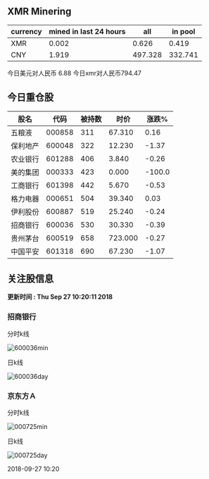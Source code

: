 ## XMR Minering

|currency|mined in last 24 hours|all|in pool|
|---|---|---|---|
|XMR|0.002|0.626|0.419|
|CNY|1.919|497.328|332.741|

今日美元对人民币 6.88	今日xmr对人民币794.47


## 今日重仓股 

|股名|代码|被持数|时价|涨跌%|
|---|---|---|---|---|
|五粮液|000858|311|67.310|0.16|
|保利地产|600048|322|12.230|-1.37|
|农业银行|601288|406|3.840|-0.26|
|美的集团|000333|423|0.000|-100.0|
|工商银行|601398|442|5.670|-0.53|
|格力电器|000651|504|39.340|0.03|
|伊利股份|600887|519|25.240|-0.24|
|招商银行|600036|530|30.330|-0.39|
|贵州茅台|600519|658|723.000|-0.27|
|中国平安|601318|690|67.230|-1.07|

## 关注股信息
**更新时间 : Thu Sep 27 10:20:11 2018**
### 招商银行 
分时k线

![600036min](http://image.sinajs.cn/newchart/min/n/sh600036.gif)

日k线

![600036day](http://image.sinajs.cn/newchart/daily/n/sh600036.gif)

### 京东方Ａ 
分时k线

![000725min](http://image.sinajs.cn/newchart/min/n/sz000725.gif)

日k线

![000725day](http://image.sinajs.cn/newchart/daily/n/sz000725.gif)

2018-09-27 10:20